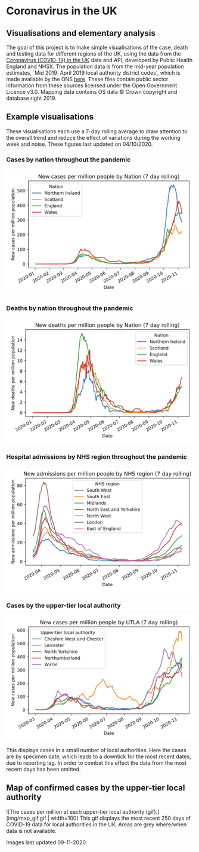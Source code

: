 # Coronavirus in the UK

## Visualisations and elementary analysis
The goal of this project is to make simple visualisations of the case, death and testing data for different regions of the UK, using the data from the [Coronavirus (COVID-19) in the UK](https://coronavirus.data.gov.uk/developers-guide) data and API, developed by Public Health England and NHSX. 
The population data is from the mid-year population estimates, `Mid 2019: April 2019 local authority district codes', which is made available by the ONS [here](https://www.ons.gov.uk/peoplepopulationandcommunity/populationandmigration/populationestimates/datasets/populationestimatesforukenglandandwalesscotlandandnorthernireland).
These files contain public sector information from these sources licensed under the Open Government Licence v3.0.
Mapping data contains OS data © Crown copyright and database right 2019.

## Example visualisations
These visualisations each use a 7-day rolling average to draw attention to the overall trend and reduce the effect of variations during the working week and noise.
These figures last updated on 04/10/2020.

### Cases by nation throughout the pandemic
![Case rate by nation in the UK](img/nation_cases.svg)

### Deaths by nation throughout the pandemic
![Death rate by nation in the UK](img/nation_deaths.svg)

### Hospital admissions by NHS region throughout the pandemic
![Admission rate by region in the UK](img/nhs_admissions.svg)

### Cases by the upper-tier local authority
![Case rate by nation in the UK](img/utla_cases.svg)

This displays cases in a small number of local authorities. Here the cases are by specimen date, which leads to a downtick for the most recent dates, due to reporting lag. In order to combat this effect the data from the most recent days has been omitted.

## Map of confirmed cases by the upper-tier local authority
![The cases per million at each upper-tier local authority (gif).](img/map_gif.gif | width=100)
This gif displays the most recent 250 days of COVID-19 data for local authorities in the UK.
Areas are grey where/when data is not available.

Images last updated 09-11-2020.